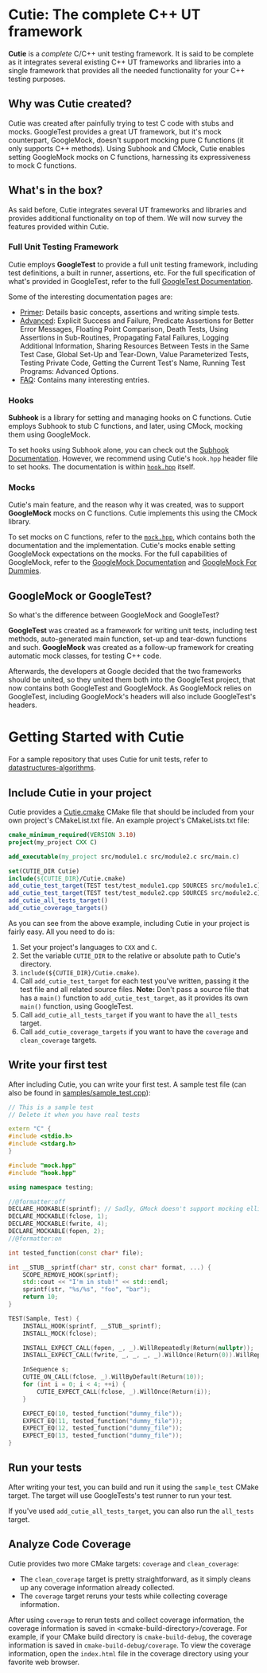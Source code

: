 # Cutie: The complete C++ UT framework

**Cutie** is a *complete* C/C++ unit testing framework. It is said to be complete as it integrates several existing C++ UT frameworks and libraries into a single framework that provides all the needed functionality for your C++ testing purposes.

## Why was Cutie created?

Cutie was created after painfully trying to test C code with stubs and mocks. GoogleTest provides a great UT framework, but it's mock counterpart, GoogleMock, doesn't support mocking pure C functions (it only supports C++ methods). Using Subhook and CMock, Cutie enables setting GoogleMock mocks on C functions, harnessing its expressiveness to mock C functions.

## What's in the box?

As said before, Cutie integrates several UT frameworks and libraries and provides additional functionality on top of them.   We will now survey the features provided within Cutie.

### Full Unit Testing Framework

Cutie employs **GoogleTest** to provide a full unit testing framework, including test definitions, a built in runner, assertions, etc. For the full specification of what's provided in GoogleTest, refer to the full [GoogleTest Documentation](googletest/README.md).

Some of the interesting documentation pages are:

- [Primer](googletest/googletest/docs/primer.md): Details basic concepts, assertions and writing simple tests.
- [Advanced](googletest/googletest/docs/advanced.md): Explicit Success and Failure, Predicate Assertions for Better Error Messages, Floating Point Comparison, Death Tests, Using Assertions in Sub-Routines, Propagating Fatal Failures, Logging Additional Information, Sharing Resources Between Tests in the Same Test Case, Global Set-Up and Tear-Down, Value Parameterized Tests, Testing Private Code, Getting the Current Test's Name, Running Test Programs: Advanced Options.
- [FAQ](googletest/googletest/docs/faq.md): Contains many interesting entries.

### Hooks

**Subhook** is a library for setting and managing hooks on C functions. Cutie employs Subhook to stub C functions, and later, using CMock, mocking them using GoogleMock.

To set hooks using Subhook alone, you can check out the [Subhook Documentation](subhook/README.md). However, we recommend using Cutie's `hook.hpp` header file to set hooks. The documentation is within [`hook.hpp`](hook.hpp) itself.

### Mocks

Cutie's main feature, and the reason why it was created, was to support **GoogleMock** mocks on C functions. Cutie implements this using the CMock library.

To set mocks on C functions, refer to the [`mock.hpp`](mock.hpp), which contains both the documentation and the implementation. Cutie's mocks enable setting GoogleMock expectations on the mocks. For the full capabilities of GoogleMock, refer to the [GoogleMock Documentation](googletest/googlemock/README.md) and [GoogleMock For Dummies](googletest/googlemock/docs/for_dummies.md).

## GoogleMock or GoogleTest?

So what's the difference between GoogleMock and GoogleTest?

**GoogleTest** was created as a framework for writing unit tests, including test methods, auto-generated main function, set-up and tear-down functions and such. **GoogleMock** was created as a follow-up framework for creating automatic mock classes, for testing C++ code.

Afterwards, the developers at Google decided that the two frameworks should be united, so they united them both into the GoogleTest project, that now contains both GoogleTest and GoogleMock. As GoogleMock relies on GoogleTest, including GoogleMock's headers will also include GoogleTest's headers.

# Getting Started with Cutie

For a sample repository that uses Cutie for unit tests, refer to [datastructures-algorithms](https://github.com/mrdor44/datastructures-algorithms).

## Include Cutie in your project

Cutie provides a [Cutie.cmake](Cutie.cmake) CMake file that should be included from your own project's CMakeList.txt file. An example project's CMakeLists.txt file:

```cmake
cmake_minimum_required(VERSION 3.10)
project(my_project CXX C)

add_executable(my_project src/module1.c src/module2.c src/main.c)

set(CUTIE_DIR Cutie)
include(${CUTIE_DIR}/Cutie.cmake)
add_cutie_test_target(TEST test/test_module1.cpp SOURCES src/module1.c)
add_cutie_test_target(TEST test/test_module2.cpp SOURCES src/module2.c)
add_cutie_all_tests_target()
add_cutie_coverage_targets()
```

As you can see from the above example, including Cutie in your project is fairly easy. All you need to do is:

1. Set your project's languages to `CXX` and `C`.
2. Set the variable `CUTIE_DIR` to the relative or absolute path to Cutie's directory.
3. `include(${CUTIE_DIR}/Cutie.cmake)`.
4. Call `add_cutie_test_target` for each test you've written, passing it the test file and all related source files.
   **Note:** Don't pass a source file that has a `main()` function to `add_cutie_test_target`, as it provides its own `main()` function, using GoogleTest.
5. Call `add_cutie_all_tests_target` if you want to have the `all_tests` target.
6. Call `add_cutie_coverage_targets` if you want to have the `coverage` and `clean_coverage` targets.

## Write your first test

After including Cutie, you can write your first test. A sample test file (can also be found in [samples/sample_test.cpp](samples/sample_test.cpp)):

```c++
// This is a sample test
// Delete it when you have real tests

extern "C" {
#include <stdio.h>
#include <stdarg.h>
}

#include "mock.hpp"
#include "hook.hpp"

using namespace testing;

//@formatter:off
DECLARE_HOOKABLE(sprintf); // Sadly, GMock doesn't support mocking ellipsis...
DECLARE_MOCKABLE(fclose, 1);
DECLARE_MOCKABLE(fwrite, 4);
DECLARE_MOCKABLE(fopen, 2);
//@formatter:on

int tested_function(const char* file);

int __STUB__sprintf(char* str, const char* format, ...) {
    SCOPE_REMOVE_HOOK(sprintf);
    std::cout << "I'm in stub!" << std::endl;
    sprintf(str, "%s/%s", "foo", "bar");
    return 10;
}

TEST(Sample, Test) {
    INSTALL_HOOK(sprintf, __STUB__sprintf);
    INSTALL_MOCK(fclose);

    INSTALL_EXPECT_CALL(fopen, _, _).WillRepeatedly(Return(nullptr));
    INSTALL_EXPECT_CALL(fwrite, _, _, _, _).WillOnce(Return(0)).WillRepeatedly(Return(0));

    InSequence s;
    CUTIE_ON_CALL(fclose, _).WillByDefault(Return(10));
    for (int i = 0; i < 4; ++i) {
        CUTIE_EXPECT_CALL(fclose, _).WillOnce(Return(i));
    }

    EXPECT_EQ(10, tested_function("dummy_file"));
    EXPECT_EQ(11, tested_function("dummy_file"));
    EXPECT_EQ(12, tested_function("dummy_file"));
    EXPECT_EQ(13, tested_function("dummy_file"));
}
```

## Run your tests

After writing your test, you can build and run it using the `sample_test` CMake target. The target will use GoogleTests's test runner to run your test.

If you've used `add_cutie_all_tests_target`, you can also run the `all_tests` target.

## Analyze Code Coverage

Cutie provides two more CMake targets: `coverage` and `clean_coverage`:

* The `clean_coverage` target is pretty straightforward, as it simply cleans up any coverage information already collected.
* The `coverage` target reruns your tests while collecting coverage information.

After using `coverage` to rerun tests and collect coverage information, the coverage information is saved in \<cmake-build-directory\>/coverage. For example, if your CMake build directory is `cmake-build-debug`, the coverage information is saved in `cmake-build-debug/coverage`. To view the coverage information, open the `index.html` file in the coverage directory using your favorite web browser.